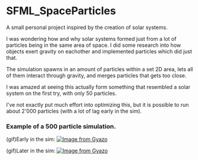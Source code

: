 # SFML_SpaceParticles

A small personal project inspired by the creation of solar systems.

I was wondering how and why solar systems formed just from a lot of particles being in the same area of space.
I did some research into how objects exert gravity on eachother and implemented particles which did just that.

The simulation spawns in an amount of particles within a set 2D area, lets all of them interact through gravity, and merges particles that gets too close.

I was amazed at seeing this actually form something that resembled a solar system on the first try, with only 50 particles.

I've not exactly put much effort into optimizing this, but it is possible to run about 2'000 particles (with a lot of lag early in the sim).

### Example of a 500 particle simulation.
(gif)Early in the sim:
[![Image from Gyazo](https://i.gyazo.com/d708166bc3f0c85c6108cea17075e834.gif)](https://gyazo.com/d708166bc3f0c85c6108cea17075e834)

(gif)Later in the sim:
[![Image from Gyazo](https://i.gyazo.com/31831221e25b598559b8f8237fd6de1a.gif)](https://gyazo.com/31831221e25b598559b8f8237fd6de1a)
